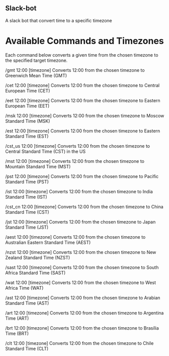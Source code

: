 ## Slack-bot
A slack bot that convert time to a specific timezone 

# Available Commands and Timezones
Each command below converts a given time from the chosen timezone to the specified target timezone.

/gmt 12:00 [timezone] Converts 12:00 from the chosen timezone to Greenwich Mean Time (GMT)

/cet 12:00 [timezone] Converts 12:00 from the chosen timezone to Central European Time (CET)

/eet 12:00 [timezone] Converts 12:00 from the chosen timezone to Eastern European Time (EET)

/msk 12:00 [timezone] Converts 12:00 from the chosen timezone to Moscow Standard Time (MSK)

/est 12:00 [timezone] Converts 12:00 from the chosen timezone to Eastern Standard Time (EST)

/cst_us 12:00 [timezone] Converts 12:00 from the chosen timezone to Central Standard Time (CST) in the US

/mst 12:00 [timezone] Converts 12:00 from the chosen timezone to Mountain Standard Time (MST)

/pst 12:00 [timezone] Converts 12:00 from the chosen timezone to Pacific Standard Time (PST)

/ist 12:00 [timezone] Converts 12:00 from the chosen timezone to India Standard Time (IST)

/cst_cn 12:00 [timezone] Converts 12:00 from the chosen timezone to China Standard Time (CST)

/jst 12:00 [timezone] Converts 12:00 from the chosen timezone to Japan Standard Time (JST)

/aest 12:00 [timezone] Converts 12:00 from the chosen timezone to Australian Eastern Standard Time (AEST)

/nzst 12:00 [timezone] Converts 12:00 from the chosen timezone to New Zealand Standard Time (NZST)

/sast 12:00 [timezone] Converts 12:00 from the chosen timezone to South Africa Standard Time (SAST)

/wat 12:00 [timezone] Converts 12:00 from the chosen timezone to West Africa Time (WAT)

/ast 12:00 [timezone] Converts 12:00 from the chosen timezone to Arabian Standard Time (AST)

/art 12:00 [timezone] Converts 12:00 from the chosen timezone to Argentina Time (ART)

/brt 12:00 [timezone] Converts 12:00 from the chosen timezone to Brasília Time (BRT)

/clt 12:00 [timezone] Converts 12:00 from the chosen timezone to Chile Standard Time (CLT)

